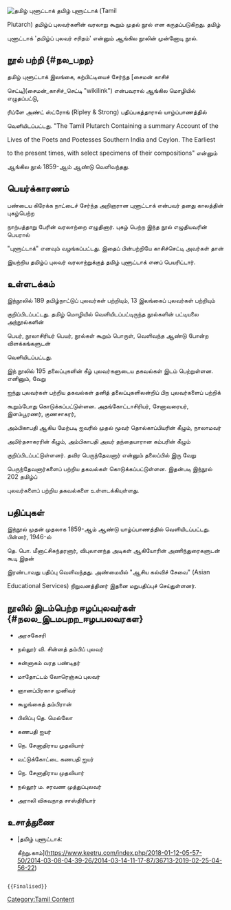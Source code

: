 ![தமிழ் புளூட்டாக்](தமிழ்_புளூட்டாக்.png "தமிழ் புளூட்டாக்") தமிழ் புளூட்டாக் (Tamil
Plutarch) தமிழ்ப் புலவர்களின் வரலாறு கூறும் முதல் நூல் என கருதப்படுகிறது. தமிழ்
புளூட்டாக் 'தமிழ்ப் புலவர் சரிதம்' என்னும் ஆங்கில நூலின் முன்னோடி நூல்.

## நூல் பற்றி {#நல_பறற}

தமிழ் புளூட்டாக் இலங்கை, கற்பிட்டியைச் சேர்ந்த [சைமன் காசிச்
செட்டி](சைமன்_காசிச்_செட்டி "wikilink") என்பவரால் ஆங்கில மொழியில் எழுதப்பட்டு,
ரிப்ளே அண்ட் ஸ்ட்ரோங் (Ripley & Strong) பதிப்பகத்தாரால் யாழ்ப்பாணத்தில்
வெளியிடப்பட்டது. "The Tamil Plutarch Containing a summary Account of the
Lives of the Poets and Poetesses Southern India and Ceylon. The Earliest
to the present times, with select specimens of their compositions" என்னும்
ஆங்கில நூல் 1859-ஆம் ஆண்டு வெளிவந்தது.

## பெயர்க்காரணம்

பண்டைய கிரேக்க நாட்டைச் சேர்ந்த அறிஞரான புளூட்டாக் என்பவர் தனது காலத்தின் புகழ்பெற்ற
நாற்பத்தாறு பேரின் வரலாற்றை எழுதினார். புகழ் பெற்ற இந்த நூல் எழுதியவரின் பெயரால்
\"புளூட்டாக்\" எனவும் வழங்கப்பட்டது. இதைப் பின்பற்றியே காசிச்செட்டி அவர்கள் தான்
இயற்றிய தமிழ்ப் புலவர் வரலாற்றுக்குத் தமிழ் புளூட்டாக் எனப் பெயரிட்டார்.

## உள்ளடக்கம்

இந்நூலில் 189 தமிழ்நாட்டுப் புலவர்கள் பற்றியும், 13 இலங்கைப் புலவர்கள் பற்றியும்
குறிப்பிடப்பட்டது. தமிழ் மொழியில் வெளியிடப்பட்டிருந்த நூல்களின் பட்டியலை அந்நூல்களின்
பெயர், நூலாசிரியர் பெயர், நூல்கள் கூறும் பொருள், வெளிவந்த ஆண்டு போன்ற விளக்கங்களுடன்
வெளியிடப்பட்டது.

இந் நூலில் 195 தலைப்புகளின் கீழ் புலவர்களுடைய தகவல்கள் இடம் பெற்றுள்ளன. எனினும், வேறு
ஐந்து புலவர்கள் பற்றிய தகவல்கள் தனித் தலைப்புகளிலன்றிப் பிற புலவர்களைப் பற்றிக்
கூறும்போது கொடுக்கப்பட்டுள்ளன. அதங்கோட்டாசிரியர், சேனாவரையர், இளம்பூரணர், குணசாகரர்,
அம்பிகாபதி ஆகிய மேற்படி ஐவரில் முதல் மூவர் தொல்காப்பியரின் கீழும், நாலாமவர்
அமிர்தசாகரரின் கீழும், அம்பிகாபதி அவர் தந்தையாரான கம்பரின் கீழும்
குறிப்பிடப்பட்டுள்ளனர். தவிர பெருந்தேவனார் என்னும் தலைப்பில் இரு வேறு
பெருந்தேவனார்களைப் பற்றிய தகவல்கள் கொடுக்கப்பட்டுள்ளன. இதன்படி இந்நூல் 202 தமிழ்ப்
புலவர்களைப் பற்றிய தகவல்களை உள்ளடக்கியுள்ளது.

## பதிப்புகள்

இந்நூல் முதன் முதலாக 1859-ஆம் ஆண்டு யாழ்ப்பாணத்தில் வெளியிடப்பட்டது. பின்னர், 1946-ல்
தெ. பொ. மீனாட்சிசுந்தரனார், விபுலானந்த அடிகள் ஆகியோரின் அணிந்துரைகளுடன் கூடி இதன்
இரண்டாவது பதிப்பு வெளிவந்தது. அண்மையில் \"ஆசிய கல்விச் சேவை\" (Asian
Educational Services) நிறுவனத்தினர் இதனை மறுபதிப்புச் செய்துள்ளனர்.

## நூலில் இடம்பெற்ற ஈழப்புலவர்கள் {#நலல_இடமபறற_ஈழபபலவரகள}

-   அரசகேசரி
-   நல்லூர் வி. சின்னத் தம்பிப் புலவர்
-   சுன்னாகம் வரத பண்டிதர்
-   மாதோட்டம் லோரெஞ்சுப் புலவர்
-   ஞானப்பிரகாச முனிவர்
-   கூழங்கைத் தம்பிரான்
-   பிலிப்பு தெ. மெல்லோ
-   கணபதி ஐயர்
-   நெ. சேனாதிராய முதலியார்
-   வட்டுக்கோட்டை கணபதி ஐயர்
-   நெ. சேனாதிராய முதலியார்
-   நல்லூர் ம. சரவண முத்துப்புலவர்
-   அராலி விசுவநாத சாஸ்திரியார்

## உசாத்துணை

-   [தமிழ் புளூட்டாக்:
    கீற்று.காம்](https://www.keetru.com/index.php/2018-01-12-05-57-50/2014-03-08-04-39-26/2014-03-14-11-17-87/36713-2019-02-25-04-56-22)

```{=mediawiki}
{{Finalised}}
```
[Category:Tamil Content](Category:Tamil_Content "wikilink")
